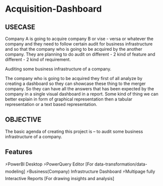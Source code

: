 # Acquisition-Dashboard
<h2>USECASE</h2>
<p>Company A is going to acquire  company B or vise - versa or whatever the company and they need to follow certain audit for business infrastructure and so that the company who is going to be acquired by the another company. They are planning to do audit on different - 2 kind of feature and different - 2 kind of requirement.</p>
<p>Auditing some business infrastructure of a company.</p>
<p>
The company who is going to be acquired they first of all analyze by creating a dashboard so they can showcase these thing to the merger company. So they can have all the answers that has been expected by the company in a single visual dashboard in a report. Some kind of thing we can better explain in form of graphical representation then a tabular representation or a text based  representation.</p>

<h2>OBJECTIVE</h2>
The basic agenda of creating this project is – to audit some business infrastructure of a company.

<h2>Features</h2>
⚡PowerBI Desktop
⚡PowerQuery Editor [For data-transformation/data-modeling]
⚡Business(Company) Infrastructure Dashboard
⚡Multipage fully Interactive Reports [For drawing insights and analysis]

